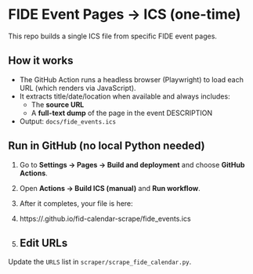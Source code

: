 # FIDE Event Pages → ICS (one-time)

This repo builds a single ICS file from specific FIDE event pages.

## How it works
- The GitHub Action runs a headless browser (Playwright) to load each URL (which renders via JavaScript).
- It extracts title/date/location when available and always includes:
  - The **source URL**
  - A **full-text dump** of the page in the event DESCRIPTION
- Output: `docs/fide_events.ics`

## Run in GitHub (no local Python needed)
1. Go to **Settings → Pages → Build and deployment** and choose **GitHub Actions**.
2. Open **Actions → Build ICS (manual)** and **Run workflow**.
3. After it completes, your file is here:

4. https://.github.io/fid-calendar-scrape/fide_events.ics

5. ## Edit URLs
Update the `URLS` list in `scraper/scrape_fide_calendar.py`.
